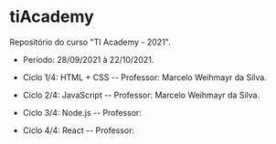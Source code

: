 # tiAcademy
 Repositório do curso "TI Academy - 2021".

- Período: 28/09/2021 à 22/10/2021.

- Ciclo 1/4: HTML + CSS
-- Professor: Marcelo Weihmayr da Silva.

- Ciclo 2/4: JavaScript
-- Professor: Marcelo Weihmayr da Silva.

- Ciclo 3/4: Node.js
-- Professor: 

- Ciclo 4/4: React
-- Professor: 